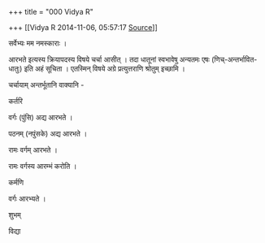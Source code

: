 +++
title = "000 Vidya R"

+++
[[Vidya R	2014-11-06, 05:57:17 [Source](https://groups.google.com/g/samskrita/c/DJKMvnxW9mE)]]



सर्वेभ्यः मम नमस्काराः ।

  

आरभते इत्यस्य क्रियापदस्य विषये चर्चा आसीत् । तदा धातूनां स्वभावेषु अन्यतमः एषः (णिच्-अन्तर्भावित-धातुः) इति अहं सूचिता । एतस्मिन् विषये अग्रे प्रत्युत्तराणि श्रोतुम् इच्छामि ।

  

चर्चायाम् अन्तर्भूतानि वाक्यानि -

कर्तरि

वर्गः (पुंसि) अद्य आरभते ।

पठनम् (नपुंसके) अद्य आरभते ।

रामः वर्गम् आरभते ।

रामः वर्गस्य आरम्भं करोति ।

कर्मणि

वर्गः आरभ्यते ।

  

शुभम्

विद्या

  

  

